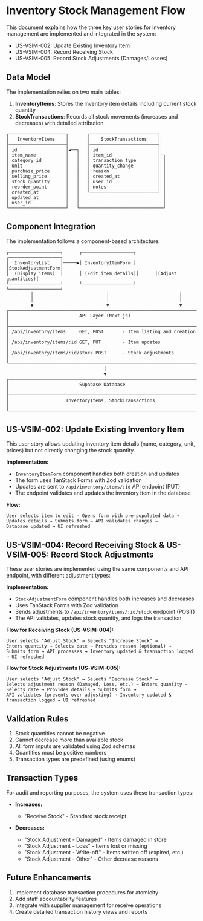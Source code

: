 # Inventory Stock Management Flow

This document explains how the three key user stories for inventory management are implemented and integrated in the system:

-   US-VSIM-002: Update Existing Inventory Item
-   US-VSIM-004: Record Receiving Stock
-   US-VSIM-005: Record Stock Adjustments (Damages/Losses)

## Data Model

The implementation relies on two main tables:

1. **InventoryItems**: Stores the inventory item details including current stock quantity
2. **StockTransactions**: Records all stock movements (increases and decreases) with detailed attribution

```
┌─────────────────────┐       ┌─────────────────────────┐
│   InventoryItems    │       │    StockTransactions    │
├─────────────────────┤       ├─────────────────────────┤
│ id                  │◄──┐   │ id                      │
│ item_name           │   │   │ item_id                 │─┐
│ category_id         │   │   │ transaction_type        │ │
│ unit                │   │   │ quantity_change         │ │
│ purchase_price      │   │   │ reason                  │ │
│ selling_price       │   │   │ created_at              │ │
│ stock_quantity      │   │   │ user_id                 │ │
│ reorder_point       │   │   │ notes                   │ │
│ created_at          │   │   └─────────────────────────┘ │
│ updated_at          │   │                               │
│ user_id             │   │                               │
└─────────────────────┘   └───────────────────────────────┘
```

## Component Integration

The implementation follows a component-based architecture:

```
┌───────────────────┐      ┌───────────────────┐      ┌───────────────────┐
│  InventoryList    │─────▶│ InventoryItemForm │      │StockAdjustmentForm│
│  (Display items)  │      │ (Edit item details)│      │(Adjust quantities)│
└───────────────────┘      └───────────────────┘      └───────────────────┘
         │                           │                          │
         │                           │                          │
         ▼                           ▼                          ▼
┌───────────────────────────────────────────────────────────────────────┐
│                          API Layer (Next.js)                           │
├───────────────────────────────────────────────────────────────────────┤
│ /api/inventory/items     GET, POST       - Item listing and creation   │
│ /api/inventory/items/:id GET, PUT        - Item updates                │
│ /api/inventory/items/:id/stock POST      - Stock adjustments          │
└───────────────────────────────────────────────────────────────────────┘
                                    │
                                    ▼
┌───────────────────────────────────────────────────────────────────────┐
│                          Supabase Database                             │
├───────────────────────────────────────────────────────────────────────┤
│                     InventoryItems, StockTransactions                  │
└───────────────────────────────────────────────────────────────────────┘
```

## US-VSIM-002: Update Existing Inventory Item

This user story allows updating inventory item details (name, category, unit, prices) but not directly changing the stock quantity.

**Implementation:**

-   `InventoryItemForm` component handles both creation and updates
-   The form uses TanStack Forms with Zod validation
-   Updates are sent to `/api/inventory/items/:id` API endpoint (PUT)
-   The endpoint validates and updates the inventory item in the database

**Flow:**

```
User selects item to edit → Opens form with pre-populated data →
Updates details → Submits form → API validates changes →
Database updated → UI refreshed
```

## US-VSIM-004: Record Receiving Stock & US-VSIM-005: Record Stock Adjustments

These user stories are implemented using the same components and API endpoint, with different adjustment types:

**Implementation:**

-   `StockAdjustmentForm` component handles both increases and decreases
-   Uses TanStack Forms with Zod validation
-   Sends adjustments to `/api/inventory/items/:id/stock` endpoint (POST)
-   The API validates, updates stock quantity, and logs the transaction

**Flow for Receiving Stock (US-VSIM-004):**

```
User selects "Adjust Stock" → Selects "Increase Stock" →
Enters quantity → Selects date → Provides reason (optional) →
Submits form → API processes → Inventory updated & transaction logged → UI refreshed
```

**Flow for Stock Adjustments (US-VSIM-005):**

```
User selects "Adjust Stock" → Selects "Decrease Stock" →
Selects adjustment reason (Damaged, Loss, etc.) → Enters quantity →
Selects date → Provides details → Submits form →
API validates (prevents over-adjusting) → Inventory updated & transaction logged → UI refreshed
```

## Validation Rules

1. Stock quantities cannot be negative
2. Cannot decrease more than available stock
3. All form inputs are validated using Zod schemas
4. Quantities must be positive numbers
5. Transaction types are predefined (using enums)

## Transaction Types

For audit and reporting purposes, the system uses these transaction types:

-   **Increases:**

    -   "Receive Stock" - Standard stock receipt

-   **Decreases:**
    -   "Stock Adjustment - Damaged" - Items damaged in store
    -   "Stock Adjustment - Loss" - Items lost or missing
    -   "Stock Adjustment - Write-off" - Items written off (expired, etc.)
    -   "Stock Adjustment - Other" - Other decrease reasons

## Future Enhancements

1. Implement database transaction procedures for atomicity
2. Add staff accountability features
3. Integrate with supplier management for receive operations
4. Create detailed transaction history views and reports
